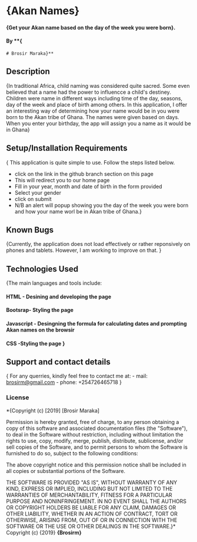 # {Akan Names}
#### {Get your Akan name based on the day of the week you were born}. 

#### By **{
    # Brosir Maraka}**
## Description
{In traditional Africa, child naming was considered quite sacred. Some even believed that a name had the power to influencce a child's destiney. Children were name in different ways including time of the day, seasons, day of the week and place of birth among others. In this application, I offer an interesting way of determining how your name would be in you were born to the Akan tribe of Ghana. The names were given based on days. When you enter your birthday, the app will assign you a name as it would be in Ghana}
## Setup/Installation Requirements
 { This application is quite simple to use. Follow the steps listed below.
  - click on the link in the github branch section on this page
  - This will redirect you to our home page
  - Fill in your year, month and date of birth in the form provided
  - Select your gender
  - click on submit
  - N/B an alert will popup showing you the day of the week you were born and how your name worl be in Akan tribe of Ghana.}
## Known Bugs
{Currently, the application does not load effectively or rather reponsively on phones and tablets. However, I am working to improve on that. }
## Technologies Used
{The main languages and tools include:
#### HTML - Desining and developing the page 
#### Bootsrap- Styling the page 
#### Javascript - Desingning the formula for calculating dates and prompting Akan names on the         browsir
#### CSS -Styling the page }
## Support and contact details
{ For any querries, kindly feel free to contact me at:
      - mail:  brosirm@gmail.com
      - phone: +254726465718
       }
### License
*{Copyright (c) [2019] [Brosir Maraka]

Permission is hereby granted, free of charge, to any person obtaining a copy
of this software and associated documentation files (the "Software"), to deal
in the Software without restriction, including without limitation the rights
to use, copy, modify, merge, publish, distribute, sublicense, and/or sell
copies of the Software, and to permit persons to whom the Software is
furnished to do so, subject to the following conditions:

The above copyright notice and this permission notice shall be included in all
copies or substantial portions of the Software.

THE SOFTWARE IS PROVIDED "AS IS", WITHOUT WARRANTY OF ANY KIND, EXPRESS OR
IMPLIED, INCLUDING BUT NOT LIMITED TO THE WARRANTIES OF MERCHANTABILITY,
FITNESS FOR A PARTICULAR PURPOSE AND NONINFRINGEMENT. IN NO EVENT SHALL THE
AUTHORS OR COPYRIGHT HOLDERS BE LIABLE FOR ANY CLAIM, DAMAGES OR OTHER
LIABILITY, WHETHER IN AN ACTION OF CONTRACT, TORT OR OTHERWISE, ARISING FROM,
OUT OF OR IN CONNECTION WITH THE SOFTWARE OR THE USE OR OTHER DEALINGS IN THE
SOFTWARE.}*
Copyright (c) {2019} **{Brosirm}**

